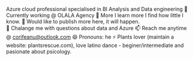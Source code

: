 Azure cloud professional specialised in BI Analysis and Data engineering 
🔭Currently working @ OLALA Agency
🌱 More I learn more I find how little I know. 
👯 Would like to publish more here, it will happen.  
💬 Chalange me with questions about data and Azure 
📫 Reach me anytime @ corifeanu@outlook.com
😄 Pronouns: he
⚡ Plants lover (maintain a website: plantsrescue.com), love latino dance - beginer/intermediate and pasionate about psicology. 
